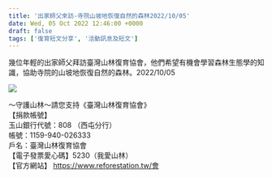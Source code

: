 ```yaml
---
title: '出家師父來訪-寺院山坡地恢復自然的森林2022/10/05'
date: Wed, 05 Oct 2022 12:46:00 +0000
draft: false
tags: ['復育短文分享', '活動訊息及短文']
---
```


幾位年輕的出家師父拜訪臺灣山林復育協會，他們希望有機會學習森林生態學的知識，協助寺院的山坡地恢復自然的森林。2022/10/05

![](https://www.reforestation.tw/wp-content/uploads/2022/11/860ECEA5-4D3D-45D7-B772-A52C8396F3F3.jpeg)

～守護山林～請您支持《臺灣山林復育協會》  
【捐款帳號】  
玉山銀行代號：808 （西屯分行）  
帳號：1159-940-026333  
戶名：臺灣山林復育協會  
【電子發票愛心碼】5230（我愛山林）  
【官方網站】 https://www.reforestation.tw/會